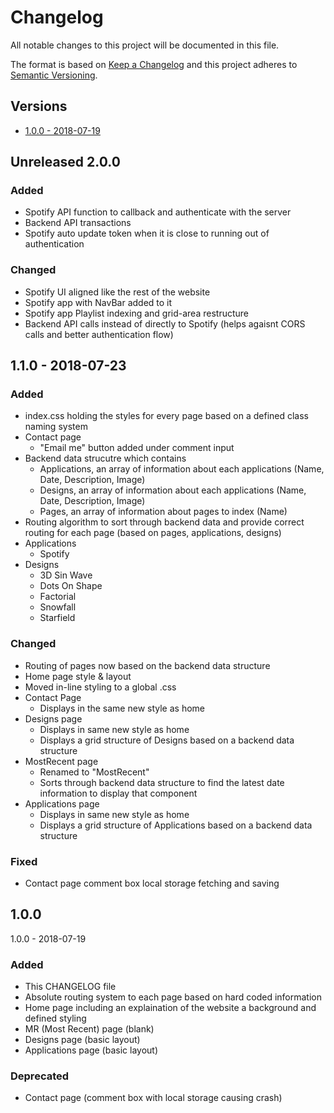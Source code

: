 # Changelog
All notable changes to this project will be documented in this file.

The format is based on [Keep a Changelog](http://keepachangelog.com/en/1.0.0/)
and this project adheres to [Semantic Versioning](http://semver.org/spec/v2.0.0.html).

## Versions
- [1.0.0 - 2018-07-19](#1.0.0---2018-07-19)

## Unreleased 2.0.0
### Added
- Spotify API function to callback and authenticate with the server
- Backend API transactions
- Spotify auto update token when it is close to running out of authentication

### Changed
- Spotify UI aligned like the rest of the website
- Spotify app with NavBar added to it
- Spotify app Playlist indexing and grid-area restructure
- Backend API calls instead of directly to Spotify (helps agaisnt CORS calls and better authentication flow)

## 1.1.0 - 2018-07-23
### Added
- index.css holding the styles for every page based on a defined class naming system
- Contact page
	+ "Email me" button added under comment input
- Backend data strucutre which contains
	+ Applications, an array of information about each applications (Name, Date, Description, Image)
	+ Designs, an array of information about each applications (Name, Date, Description, Image)
	+ Pages, an array of information about pages to index (Name)
- Routing algorithm to sort through backend data and provide correct routing for each page (based on pages, applications, designs)
- Applications
	+ Spotify
- Designs
	+ 3D Sin Wave
	+ Dots On Shape
	+ Factorial
	+ Snowfall
	+ Starfield

###  Changed
- Routing of pages now based on the backend data structure
- Home page style & layout
- Moved in-line styling to a global .css
- Contact Page
	+ Displays in the same new style as home
- Designs page
	+ Displays in same new style as home
	+ Displays a grid structure of Designs based on a backend data structure
- MostRecent page
	+ Renamed to "MostRecent"
	+ Sorts through backend data structure to find the latest date information to display that component
- Applications page
	+ Displays in same new style as home
	+ Displays a grid structure of Applications based on a backend data structure

### Fixed
- Contact page comment box local storage fetching and saving

## 1.0.0
1.0.0 - 2018-07-19
### Added
- This CHANGELOG file
- Absolute routing system to each page based on hard coded information
- Home page including an explaination of the website a background and defined styling
- MR (Most Recent) page (blank)
- Designs page (basic layout)
- Applications page (basic layout)

### Deprecated
- Contact page (comment box with local storage causing crash)
